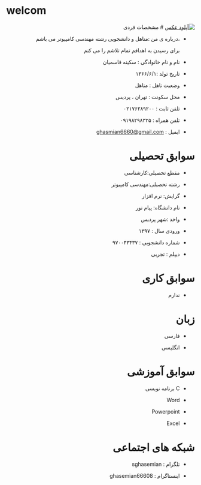 # welcom


<div dir="rtl">
<a href="https://8pic.ir/" target="_blank" title="آپلود عکس"><img src="https://8pic.ir/uploads/۲۰۲۰۱۰۰۸-۱۸۰۰۳۲.jpg" border="0" alt="آپلود عکس"></a> 
# مشخصات فردی 

- ،درباره ی من :متاهل و دانشجویی رشته مهندسی کامپیوتر می باشم
   
    برای رسیدن به اهدافم تمام تلاشم را می کنم
 
 - نام و نام خانوادگی : سکینه قاسمیان  

 - تاریخ تولد :۱۳۶۶/۶/۱ 
  
 - وضعیت تاهل : متاهل 
 
 - محل سکونت : تهران ، پردیس
 
 - تلفن ثابت : ۰۲۱٧۶۲۸۹۲۰۰
     
 -  تلفن همراه : ۰۹۱۹۸۲۹۸۳۲۵ 
   
 - ایمیل : ghasmian6660@gmail.com 
   
 
# سوابق تحصیلی

- مقطع تحصیلی:کارشناسی

- رشته تحصیلی:مهندسی کامپیوتر

- گرایش: نرم افزار  

- نام دانشگاه: پیام نور

- واحد :شهر پردیس

- ورودی سال : ۱۳۹۷ 

- شماره دانشجویی : ۹۷۰۰۴۳۴۳۷ 

- دیپلم : تجربی


# سوابق کاری

- ندارم

# زبان

- فارسی

- انگلیسی

# سوابق آموزشی

- C برنامه نویسی

- Word

- Powerpoint 

- Excel

# شبکه های اجتماعی

- تلگرام : sghasemian

- اینستاگرام : ghasemian66608


